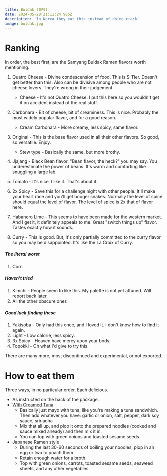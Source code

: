 ```yaml
---
title: Buldak (불닥)
date: 2024-05-28T21:11:24.985Z
description: 'In Korea they eat this instead of doing crack'
image: buldak.jpg
---
```


# Ranking

In order, the best first, are the Samyang Buldak Ramen flavors worth mentioning. 

1. Quatro Cheese - Divine condescension of food. This is S-Tier. Doesn't get better than this. Also can be divisive among people who are not cheese lovers. They're wrong in their judgement. 
    - Cheese - It's not Quatro Cheese. I put this here so you wouldn't get it on accident instead of the real stuff. 

2. Carbonara - Bit of cheese, bit of creaminess. This is nice. Probably the most widely popular flavor, and for a good reason.
    - Cream Carbonara - More creamy, less spicy, same flavor.

3. Original - This is the base flavor used in all their other flavors. So good, so versatile. Enjoy. 
    - Stew type - Basically the same, but more brothy. 

4. Jjajang - Black Bean flavor. "Bean flavor, the heck?" you may say. You underestimate the power of beans. It's warm and comforting like snuggling a large lab. 

5. Tomato - It's nice. I like it. That's about it. 

6. 2x Spicy - Save this for a challenge night with other people. It'll make your heart race and you'll get booger snakes. Normally the level of spice should equal the level of flavor. The level of spice is 2x that of flavor here. 

7. Habanero Lime - This seems to have been made for the western market. And I get it, it definitely appeals to me. Great "switch things up" flavor. Tastes exactly how it sounds. 

8. Curry - This is good. But, it's only partially committed to the curry flavor so you may be disappointed. It's like the La Croix of Curry. 

##### The literal worst
1. Corn 

##### Haven't tried
1. Kimchi - People seem to like this. My palette is not yet attuned. Will report back later. 
2. All the other obscure ones

##### Good luck finding these
1. Yakisoba - Only had this once, and I loved it. I don't know how to find it again. 
2. Light - Low calorie, less spicy.
3. 3x Spicy - Heaven have mercy upon your body.
4. Topokki - Oh what I'd give to try this.

There are many more, most discontinued and experimental, or not exported. 

# How to eat them
Three ways, in no particular order. Each delicious. 

- As instructed on the back of the package. 
- [With Creamed Tuna](https://aaronandclaire.com/korean-spicy-fire-noodles/)
    - Basically just mayo with tuna, like you're making a tuna sandwhich. Then add whatever you have: garlic or onion, salt, pepper, dark soy sauce, sririacha
    - Mix that all up, and plop it onto the prepared noodles (cooked and sauce mixed already) and then mix it in. 
    - You can top with green onions and toasted sesame seeds.
- Japanese Ramen style
    - During the last 30-60 seconds of boiling your noodles, plop in an egg or two to poach them. 
    - Retain enough water for a broth. 
    - Top with green onions, carrots, toasted sesame seeds, seaweed sheets, and any other vegetables. 